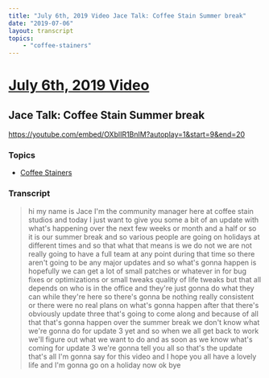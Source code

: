 ```yaml
---
title: "July 6th, 2019 Video Jace Talk: Coffee Stain Summer break"
date: "2019-07-06"
layout: transcript
topics:
    - "coffee-stainers"
---
```

# [July 6th, 2019 Video](../2019-07-06.md)
## Jace Talk: Coffee Stain Summer break
https://youtube.com/embed/OXblIR1BnIM?autoplay=1&start=9&end=20

### Topics
* [Coffee Stainers](../topics/coffee-stainers.md)

### Transcript

> hi my name is Jace I'm the community manager here at coffee stain studios and today I just want to give you some a bit of an update with what's happening over the next few weeks or month and a half or so it is our summer break and so various people are going on holidays at different times and so that what that means is we do not we are not really going to have a full team at any point during that time so there aren't going to be any major updates and so what's gonna happen is hopefully we can get a lot of small patches or whatever in for bug fixes or optimizations or small tweaks quality of life tweaks but that all depends on who is in the office and they're just gonna do what they can while they're here so there's gonna be nothing really consistent or there were no real plans on what's gonna happen after that there's obviously update three that's going to come along and because of all that that's gonna happen over the summer break we don't know what we're gonna do for update 3 yet and so when we all get back to work we'll figure out what we want to do and as soon as we know what's coming for update 3 we're gonna tell you all so that's the update that's all I'm gonna say for this video and I hope you all have a lovely life and I'm gonna go on a holiday now ok bye
